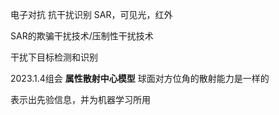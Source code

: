 电子对抗
抗干扰识别
SAR，可见光，红外

SAR的欺骗干扰技术/压制性干扰技术

干扰下目标检测和识别

2023.1.4组会
**属性散射中心模型**
球面对方位角的散射能力是一样的


表示出先验信息，并为机器学习所用